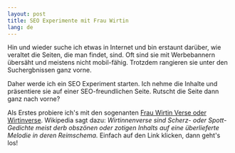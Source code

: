 ```yaml
---
layout: post
title: SEO Experimente mit Frau Wirtin
lang: de
---
```


Hin und wieder suche ich etwas in Internet und bin erstaunt darüber, wie veraltet
die Seiten, die man findet, sind. Oft sind sie mit
Werbebannern übersäht und meistens nicht mobil-fähig. Trotzdem rangieren sie
unter den Suchergbnissen ganz vorne.

Daher werde ich ein SEO Experiment starten. Ich nehme die Inhalte und
präsentiere sie auf einer SEO-freundlichen Seite. Rutscht die Seite dann ganz
nach vorne?

Als Erstes probiere ich's mit den sogenanten [Frau Wirtin Verse oder Wirtinverse](/frau-wirtin). Wikipedia sagt dazu: _Wirtinnenverse sind Scherz- oder Spott-Gedichte meist derb obszönen oder zotigen Inhalts auf eine überlieferte Melodie in deren Reimschema._ Einfach auf den Link klicken, dann geht's los!
